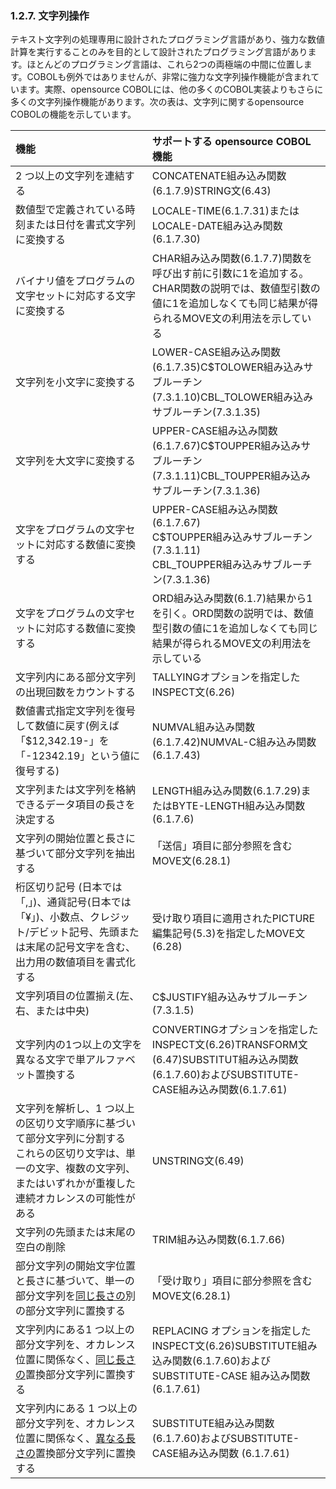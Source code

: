 ### 1.2.7. 文字列操作

テキスト文字列の処理専用に設計されたプログラミング言語があり、強力な数値計算を実行することのみを目的として設計されたプログラミング言語があります。ほとんどのプログラミング言語は、これら2つの両極端の中間に位置します。COBOLも例外ではありませんが、非常に強力な文字列操作機能が含まれています。実際、opensource COBOLには、他の多くのCOBOL実装よりもさらに多くの文字列操作機能があります。次の表は、文字列に関するopensource COBOLの機能を示しています。

| 機能 | サポートする opensource COBOL 機能  |
| :--- | :--- | 
|2 つ以上の文字列を連結する  |  CONCATENATE組み込み関数(6.1.7.9)STRING文(6.43) |
| 数値型で定義されている時刻または日付を書式文字列に変換する | LOCALE-TIME(6.1.7.31)またはLOCALE-DATE組み込み関数(6.1.7.30) |
| バイナリ値をプログラムの文字セットに対応する文字に変換する | CHAR組み込み関数(6.1.7.7)関数を呼び出す前に引数に1を追加する。CHAR関数の説明では、数値型引数の値に1を追加しなくても同じ結果が得られるMOVE文の利用法を示している |
| 文字列を小文字に変換する | LOWER-CASE組み込み関数(6.1.7.35)C$TOLOWER組み込みサブルーチン(7.3.1.10)CBL_TOLOWER組み込みサブルーチン(7.3.1.35) |
| 文字列を大文字に変換する | UPPER-CASE組み込み関数(6.1.7.67)C$TOUPPER組み込みサブルーチン(7.3.1.11)CBL_TOUPPER組み込みサブルーチン(7.3.1.36) |
| 文字をプログラムの文字セットに対応する数値に変換する | UPPER-CASE組み込み関数(6.1.7.67)<br>C$TOUPPER組み込みサブルーチン(7.3.1.11)<br>CBL_TOUPPER組み込みサブルーチン(7.3.1.36) |
| 文字をプログラムの文字セットに対応する数値に変換する | ORD組み込み関数(6.1.7)結果から1を引く。ORD関数の説明では、数値型引数の値に1を追加しなくても同じ結果が得られるMOVE文の利用法を示している |
| 文字列内にある部分文字列の出現回数をカウントする | TALLYINGオプションを指定したINSPECT文(6.26) |
| 数値書式指定文字列を復号して数値に戻す(例えば「$12,342.19-」を「-12342.19」という値に復号する) | NUMVAL組み込み関数(6.1.7.42)NUMVAL-C組み込み関数(6.1.7.43) |
| 文字列または文字列を格納できるデータ項目の長さを決定する | LENGTH組み込み関数(6.1.7.29)またはBYTE-LENGTH組み込み関数(6.1.7.6) |
| 文字列の開始位置と長さに基づいて部分文字列を抽出する | 「送信」項目に部分参照を含むMOVE文(6.28.1) |
| 桁区切り記号 (日本では「,」)、通貨記号(日本では「¥」)、小数点、クレジット/デビット記号、先頭または末尾の記号文字を含む、出力用の数値項目を書式化する | 受け取り項目に適用されたPICTURE編集記号(5.3)を指定したMOVE文(6.28)|
| 文字列項目の位置揃え(左、右、または中央) | C$JUSTIFY組み込みサブルーチン(7.3.1.5) |
| 文字列内の1つ以上の文字を異なる文字で単アルファベット置換する | CONVERTINGオプションを指定した INSPECT文(6.26)TRANSFORM文(6.47)SUBSTITUT組み込み関数(6.1.7.60)およびSUBSTITUTE-CASE組み込み関数(6.1.7.61) |
| 文字列を解析し、1 つ以上の区切り文字順序に基づいて部分文字列に分割する<br>これらの区切り文字は、単一の文字、複数の文字列、またはいずれかが重複した連続オカレンスの可能性がある | UNSTRING文(6.49) |
| 文字列の先頭または末尾の空白の削除 | TRIM組み込み関数(6.1.7.66) |
| 部分文字列の開始文字位置と長さに基づいて、単一の部分文字列を<u>同じ長さの</u>別の部分文字列に置換する | 「受け取り」項目に部分参照を含むMOVE文(6.28.1) |
| 文字列内にある1 つ以上の部分文字列を、オカレンス位置に関係なく、<u>同じ長さの</u>置換部分文字列に置換する | REPLACING オプションを指定した INSPECT文(6.26)SUBSTITUTE組み込み関数(6.1.7.60)およびSUBSTITUTE-CASE 組み込み関数 (6.1.7.61) |
| 文字列内にある 1 つ以上の部分文字列を、オカレンス位置に関係なく、<u>異なる長さの</u>置換部分文字列に置換する | SUBSTITUTE組み込み関数(6.1.7.60)およびSUBSTITUTE-CASE組み込み関数 (6.1.7.61) |
